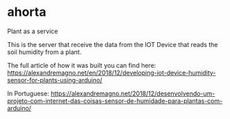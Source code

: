 # ahorta
Plant as a service

This is the server that receive the data from the IOT Device that reads the soil humidity from a plant.

The full article of how it was built you can find here: https://alexandremagno.net/en/2018/12/developing-iot-device-humidity-sensor-for-plants-using-arduino/

In Portuguese: https://alexandremagno.net/2018/12/desenvolvendo-um-projeto-com-internet-das-coisas-sensor-de-humidade-para-plantas-com-arduino/
